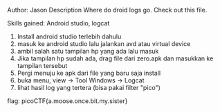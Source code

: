 Author: Jason
Description
Where do droid logs go. Check out this file.

Skills gained: Android studio, logcat

1. Install android studio terlebih dahulu
2. masuk ke android studio lalu jalankan avd atau virtual device
3. ambil salah satu tampilan hp yang ada lalu masuk
4. Jika tampilan hp sudah ada, drag file dari zero.apk dan masukkan ke tampilan tersebut
5. Pergi menuju ke apk dari file yang baru saja install
6. buka menu, view -> Tool Windows -> Logcat
7. lihat hasil log yang tertera (bisa pakai filter "pico")

flag: picoCTF{a.moose.once.bit.my.sister}
